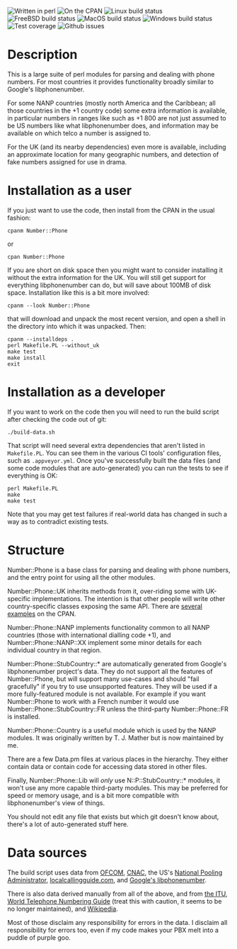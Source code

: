 ![Written in perl](https://img.shields.io/badge/perl-%2339457E.svg?&logo=perl&logoColor=white)
 ![On the CPAN](https://img.shields.io/cpan/v/Number-Phone)
 ![Linux build status](https://img.shields.io/travis/com/DrHyde/perl-modules-Number-Phone?label=Linux)
 ![FreeBSD build status](https://img.shields.io/cirrus/github/DrHyde/perl-modules-Number-Phone?task=FreeBSD)
 ![MacOS build status](https://img.shields.io/cirrus/github/DrHyde/perl-modules-Number-Phone?task=MacOS)
 ![Windows build status](https://img.shields.io/appveyor/build/DrHyde/perl-modules-Number-Phone?label=Windows)
 ![Test coverage](https://img.shields.io/coveralls/github/DrHyde/perl-modules-Number-Phone/master?label=Coverage)
 ![Github issues](https://img.shields.io/github/issues/DrHyde/perl-modules-Number-Phone?label=Issues)

# Description

This is a large suite of perl modules for parsing and dealing with phone
numbers. For most countries it provides functionality broadly similar to
Google's libphonenumber.

For some NANP countries (mostly north America and the Caribbean; all those
countries in the +1 country code) some extra information is available, in
particular numbers in ranges like such as +1 800 are not just assumed to be
US numbers like what libphonenumber does, and information may be available
on which telco a number is assigned to.

For the UK (and its nearby dependencies) even more is available, including
an approximate location for many geographic numbers, and detection of
fake numbers assigned for use in drama.

# Installation as a user

If you just want to use the code, then install from the CPAN in the usual fashion:

    cpanm Number::Phone

or

    cpan Number::Phone

If you are short on disk space then you might want to consider installing
it without the extra information for the UK. You will still get support for
everything libphonenumber can do, but will save about 100MB of disk space.
Installation like this is a bit more involved:

    cpanm --look Number::Phone

that will download and unpack the most recent version, and open a shell in
the directory into which it was unpacked. Then:

    cpanm --installdeps .
    perl Makefile.PL --without_uk
    make test
    make install
    exit

# Installation as a developer

If you want to work on the code then you will need to run the build script after checking the code out of git:

    ./build-data.sh

That script will need several extra dependencies that aren't listed in `Makefile.PL`. You can see them in the various CI tools' configuration files, such as `.appveyor.yml`. Once you've successfully built the data files (and some code modules that are auto-generated) you can run the tests to see if everything is OK:

    perl Makefile.PL
    make
    make test

Note that you may get test failures if real-world data has changed in such a way as to contradict existing tests.

# Structure

Number::Phone is a base class for parsing and dealing with phone numbers, and the entry point for using all the other modules.

Number::Phone::UK inherits methods from it, over-riding some with UK-specific implementations. The intention is that other people will write other country-specific classes exposing the same API. There are [several](https://metacpan.org/release/Number-Phone-FR) [examples](https://metacpan.org/release/Number-Phone-RO) on the CPAN.

Number::Phone::NANP implements functionality common to all NANP countries (those with international dialling code +1), and Number::Phone::NANP::XX implement some minor details for each individual country in that region.

Number::Phone::StubCountry::* are automatically generated from Google's libphonenumber project's data. They do not support all the features of Number::Phone, but will support many use-cases and should "fail gracefully" if you try to use unsupported features. They will be used if a more fully-featured module is not available. For example if you want Number::Phone to work with a French number it would use Number::Phone::StubCountry::FR unless the third-party Number::Phone::FR is installed.

Number::Phone::Country is a useful module which is used by the NANP modules. It was originally written by T. J. Mather but is now maintained by me.

There are a few Data.pm files at various places in the hierarchy. They either contain data or contain code for accessing data stored in other files.

Finally, Number::Phone::Lib will *only* use N::P::StubCountry::* modules, it won't use any more capable third-party modules. This may be preferred for speed or memory usage, and is a bit more compatible with libphonenumber's view of things.

You should not edit any file that exists but which git doesn't know about, there's a lot of auto-generated stuff here.

# Data sources

The build script uses data from [OFCOM](http://www.ofcom.org.uk/), [CNAC](http://www.cnac.ca/), the US's [National Pooling Administrator](https://www.nationalpooling.com), [localcallingguide.com](https://localcallingguide.com/), and [Google's libphonenumber](http://code.google.com/p/libphonenumber/).

There is also data derived manually from all of the above, and from [the ITU](http://www.itu.int/itu-t/inr/nnp/), [World Telephone Numbering Guide](http://wtng.info/) (treat this with caution, it seems to be no longer maintained), and [Wikipedia](https://en.wikipedia.org/).

Most of those disclaim any responsibility for errors in the data.  I disclaim
all responsibility for errors too, even if my code makes your PBX melt into
a puddle of purple goo.
